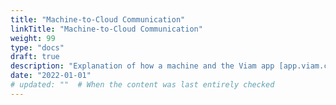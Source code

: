 ```yaml
---
title: "Machine-to-Cloud Communication"
linkTitle: "Machine-to-Cloud Communication"
weight: 99
type: "docs"
draft: true
description: "Explanation of how a machine and the Viam app [app.viam.com](https://app.viam.com) interact."
date: "2022-01-01"
# updated: ""  # When the content was last entirely checked
---
```

